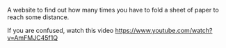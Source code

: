 A website to find out how many times you have to fold a sheet of paper to reach some distance.

If you are confused, watch this video https://www.youtube.com/watch?v=AmFMJC45f1Q
